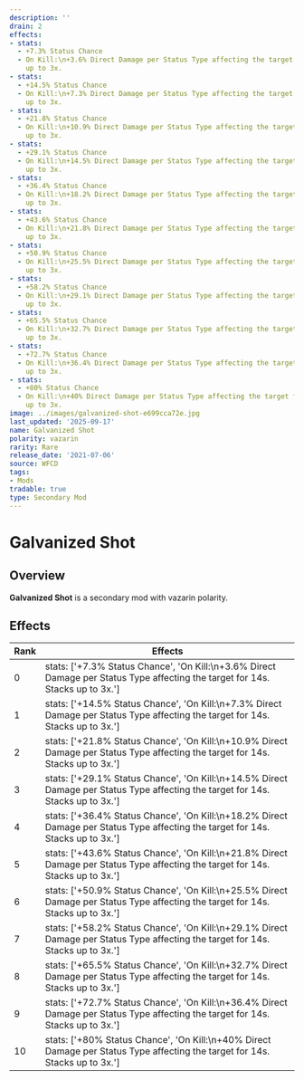 ```yaml
---
description: ''
drain: 2
effects:
- stats:
  - +7.3% Status Chance
  - On Kill:\n+3.6% Direct Damage per Status Type affecting the target for 14s. Stacks
    up to 3x.
- stats:
  - +14.5% Status Chance
  - On Kill:\n+7.3% Direct Damage per Status Type affecting the target for 14s. Stacks
    up to 3x.
- stats:
  - +21.8% Status Chance
  - On Kill:\n+10.9% Direct Damage per Status Type affecting the target for 14s. Stacks
    up to 3x.
- stats:
  - +29.1% Status Chance
  - On Kill:\n+14.5% Direct Damage per Status Type affecting the target for 14s. Stacks
    up to 3x.
- stats:
  - +36.4% Status Chance
  - On Kill:\n+18.2% Direct Damage per Status Type affecting the target for 14s. Stacks
    up to 3x.
- stats:
  - +43.6% Status Chance
  - On Kill:\n+21.8% Direct Damage per Status Type affecting the target for 14s. Stacks
    up to 3x.
- stats:
  - +50.9% Status Chance
  - On Kill:\n+25.5% Direct Damage per Status Type affecting the target for 14s. Stacks
    up to 3x.
- stats:
  - +58.2% Status Chance
  - On Kill:\n+29.1% Direct Damage per Status Type affecting the target for 14s. Stacks
    up to 3x.
- stats:
  - +65.5% Status Chance
  - On Kill:\n+32.7% Direct Damage per Status Type affecting the target for 14s. Stacks
    up to 3x.
- stats:
  - +72.7% Status Chance
  - On Kill:\n+36.4% Direct Damage per Status Type affecting the target for 14s. Stacks
    up to 3x.
- stats:
  - +80% Status Chance
  - On Kill:\n+40% Direct Damage per Status Type affecting the target for 14s. Stacks
    up to 3x.
image: ../images/galvanized-shot-e699cca72e.jpg
last_updated: '2025-09-17'
name: Galvanized Shot
polarity: vazarin
rarity: Rare
release_date: '2021-07-06'
source: WFCD
tags:
- Mods
tradable: true
type: Secondary Mod
---
```


# Galvanized Shot

## Overview

**Galvanized Shot** is a secondary mod with vazarin polarity.

## Effects

| Rank | Effects |
|------|----------|
| 0 | stats: ['+7.3% Status Chance', 'On Kill:\\n+3.6% Direct Damage per Status Type affecting the target for 14s. Stacks up to 3x.'] |
| 1 | stats: ['+14.5% Status Chance', 'On Kill:\\n+7.3% Direct Damage per Status Type affecting the target for 14s. Stacks up to 3x.'] |
| 2 | stats: ['+21.8% Status Chance', 'On Kill:\\n+10.9% Direct Damage per Status Type affecting the target for 14s. Stacks up to 3x.'] |
| 3 | stats: ['+29.1% Status Chance', 'On Kill:\\n+14.5% Direct Damage per Status Type affecting the target for 14s. Stacks up to 3x.'] |
| 4 | stats: ['+36.4% Status Chance', 'On Kill:\\n+18.2% Direct Damage per Status Type affecting the target for 14s. Stacks up to 3x.'] |
| 5 | stats: ['+43.6% Status Chance', 'On Kill:\\n+21.8% Direct Damage per Status Type affecting the target for 14s. Stacks up to 3x.'] |
| 6 | stats: ['+50.9% Status Chance', 'On Kill:\\n+25.5% Direct Damage per Status Type affecting the target for 14s. Stacks up to 3x.'] |
| 7 | stats: ['+58.2% Status Chance', 'On Kill:\\n+29.1% Direct Damage per Status Type affecting the target for 14s. Stacks up to 3x.'] |
| 8 | stats: ['+65.5% Status Chance', 'On Kill:\\n+32.7% Direct Damage per Status Type affecting the target for 14s. Stacks up to 3x.'] |
| 9 | stats: ['+72.7% Status Chance', 'On Kill:\\n+36.4% Direct Damage per Status Type affecting the target for 14s. Stacks up to 3x.'] |
| 10 | stats: ['+80% Status Chance', 'On Kill:\\n+40% Direct Damage per Status Type affecting the target for 14s. Stacks up to 3x.'] |

